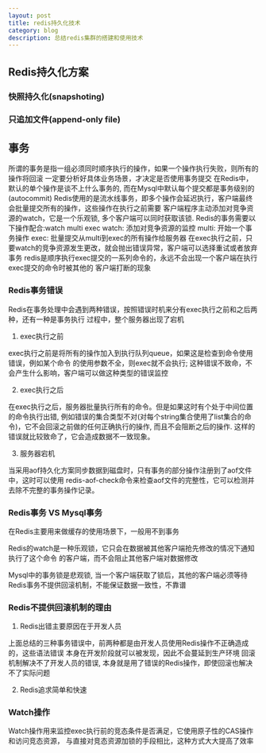 ```yaml
---
layout: post
title: redis持久化技术
category: blog
description: 总结redis集群的搭建和使用技术
---
```


## Redis持久化方案

### 快照持久化(snapshoting)

### 只追加文件(append-only file)

## 事务

所谓的事务是指一组必须同时顺序执行的操作，如果一个操作执行失败，则所有的操作将回滚
一定要分析好具体业务场景，才决定是否使用事务提交
在Redis中，默认的单个操作是谈不上什么事务的, 而在Mysql中默认每个提交都是事务级别的(autocommit)
Redis使用的是流水线事务，即多个操作会延迟执行，客户端最终会批量提交所有的操作，这些操作在执行之前需要
客户端程序主动添加对竞争资源的watch，它是一个乐观锁, 多个客户端可以同时获取该锁.
Redis的事务需要以下操作配合:watch multi exec
watch: 添加对竞争资源的监控
multi: 开始一个事务操作
exec: 批量提交从multi到exec的所有操作给服务器
在exec执行之前，只要watch的竞争资源发生更改，就会抛出错误异常，客户端可以选择重试或者放弃事务
redis是顺序执行exec提交的一系列命令的，永远不会出现一个客户端在执行exec提交的命令时被其他的
客户端打断的现象

### Redis事务错误

Redis在事务处理中会遇到两种错误，按照错误时机来分有exec执行之前和之后两种，还有一种是事务执行
过程中，整个服务器出现了宕机

1. exec执行之前

exec执行之前是将所有的操作加入到执行队列queue，如果这是检查到命令使用错误，例如某个命令
的使用参数不全，则exec就不会执行;
这种错误不致命，不会产生什么影响，客户端可以做这种类型的错误监控

2. exec执行之后

在exec执行之后，服务器批量执行所有的命令。但是如果这时有个处于中间位置的命令执行出错,
例如错误的集合类型不对(对每个string集合使用了list集合的命令)，它不会回滚之前做的任何正确执行的操作,
而且不会阻断之后的操作. 这样的错误就比较致命了，它会造成数据不一致现象。

3. 服务器宕机

当采用aof持久化方案同步数据到磁盘时，只有事务的部分操作注册到了aof文件中，这时可以使用
redis-aof-check命令来检查aof文件的完整性，它可以检测并去除不完整的事务操作记录。

### Redis事务 VS Mysql事务

在Redis主要用来做缓存的使用场景下，一般用不到事务

Redis的watch是一种乐观锁，它只会在数据被其他客户端抢先修改的情况下通知执行了这个命令
的客户端，而不会阻止其他客户端对数据修改

Mysql中的事务锁是悲观锁, 当一个客户端获取了锁后，其他的客户端必须等待
Redis事务不提供回滚机制，不能保证数据一致性，不靠谱

### Redis不提供回滚机制的理由

1. Redis出错主要原因在于开发人员

上面总结的三种事务错误中，前两种都是由开发人员使用Redis操作不正确造成的，这些语法错误
本身在开发阶段就可以被发现，因此不会蔓延到生产环境
回滚机制解决不了开发人员的错误, 本身就是用了错误的Redis操作，即使回滚也解决不了实际问题

2. Redis追求简单和快速

### Watch操作

Watch操作用来监控exec执行前的竞态条件是否满足，它使用原子性的CAS操作和访问竞态资源，
与直接对竞态资源加锁的手段相比，这种方式大大提高了效率

